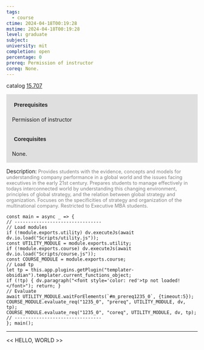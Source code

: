 ```yaml
---
tags:
  - course
ctime: 2024-04-18T00:19:28
mstime: 2024-04-18T00:19:28
level: graduate
subject: 
university: mit
completion: open
percentage: 0
prereq: Permission of instructor
coreq: None.
---
```


catalog [15.707](http://student.mit.edu/catalog/m15c.html#15.707)

<span style="display: block; padding: 15px; background-color: rgb(100, 100, 100, 0.2);"><font id="m_prereq1235_0" style="display: block; font-family: Arial, sans-serif; font-weight: bold; padding: 5px">Prerequisites</font><br><span id="prereq1235_0">Permission of instructor</span></span>
<span style="display: block; padding: 15px; background-color: rgb(100, 100, 100, 0.2);"><font id="m_coreq1235_0" style="display: block; font-family: Arial, sans-serif; font-weight: bold; padding: 5px">Corequisites</font><br><span id="coreq1235_0">None.</span></span>

<font style="">Description:</font>
<font style="color: grey; font-size: 0.8rem;">Provides students with the evidence, concepts and models for understanding company performance in a global world and the issues facing executives in the early 21st century. Prepares students to manage effectively in todays interconnected world by understanding this changing environment, principles of global strategy, and the relation between global strategy and organization.  Focuses on the specificities of strategy and organization of the multinational company. Restricted to Executive MBA students.</font>

```dataviewjs
const main = async _ => {
// --------------------------------
// Load modules
if (!module.exports.utility) dv.executeJs(await dv.io.load("Scripts/utility.js"));
const UTILITY_MODULE = module.exports.utility;
if (!module.exports.course) dv.executeJs(await dv.io.load("Scripts/course.js"));
const COURSE_MODULE = module.exports.course;
// Load tp
let tp = this.app.plugins.getPlugin("templater-obsidian").templater.current_functions_object;
if (!tp) { dv.paragraph("<font style='color: red'>tp not loaded!</font>"); return; }
// Evaluate
await UTILITY_MODULE.waitForElements(`#m_prereq1235_0`, {timeout:5});
COURSE_MODULE.evaluate_req("1235_0", "prereq", UTILITY_MODULE, dv, tp);
COURSE_MODULE.evaluate_req("1235_0", "coreq", UTILITY_MODULE, dv, tp);
// --------------------------------
}; main();
```

---

<< HELLO, WORLD >>

